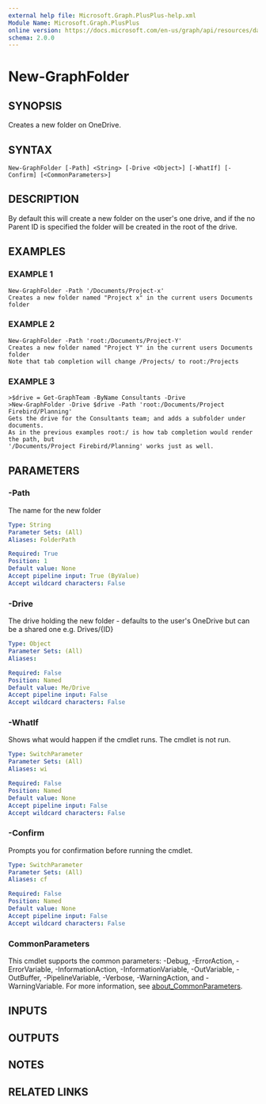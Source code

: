 ```yaml
---
external help file: Microsoft.Graph.PlusPlus-help.xml
Module Name: Microsoft.Graph.PlusPlus
online version: https://docs.microsoft.com/en-us/graph/api/resources/datetimecolumn?view=graph-rest-1.0
schema: 2.0.0
---
```


# New-GraphFolder

## SYNOPSIS
Creates a new folder on OneDrive.

## SYNTAX

```
New-GraphFolder [-Path] <String> [-Drive <Object>] [-WhatIf] [-Confirm] [<CommonParameters>]
```

## DESCRIPTION
By default this will create a new folder on the user's one drive, and if the no Parent ID is specified
the folder will be created in the root of the drive.

## EXAMPLES

### EXAMPLE 1
```
New-GraphFolder -Path '/Documents/Project-x'
Creates a new folder named "Project x" in the current users Documents folder
```

### EXAMPLE 2
```
New-GraphFolder -Path 'root:/Documents/Project-Y'
Creates a new folder named "Project Y" in the current users Documents folder
Note that tab completion will change /Projects/ to root:/Projects
```

### EXAMPLE 3
```
>$drive = Get-GraphTeam -ByName Consultants -Drive
>New-GraphFolder -Drive $drive -Path 'root:/Documents/Project Firebird/Planning'
Gets the drive for the Consultants team; and adds a subfolder under documents.
As in the previous examples root:/ is how tab completion would render the path, but
'/Documents/Project Firebird/Planning' works just as well.
```

## PARAMETERS

### -Path
The name for the new folder

```yaml
Type: String
Parameter Sets: (All)
Aliases: FolderPath

Required: True
Position: 1
Default value: None
Accept pipeline input: True (ByValue)
Accept wildcard characters: False
```

### -Drive
The drive holding the new folder - defaults to the user's OneDrive but can be a shared one e.g.
Drives/{ID}

```yaml
Type: Object
Parameter Sets: (All)
Aliases:

Required: False
Position: Named
Default value: Me/Drive
Accept pipeline input: False
Accept wildcard characters: False
```

### -WhatIf
Shows what would happen if the cmdlet runs.
The cmdlet is not run.

```yaml
Type: SwitchParameter
Parameter Sets: (All)
Aliases: wi

Required: False
Position: Named
Default value: None
Accept pipeline input: False
Accept wildcard characters: False
```

### -Confirm
Prompts you for confirmation before running the cmdlet.

```yaml
Type: SwitchParameter
Parameter Sets: (All)
Aliases: cf

Required: False
Position: Named
Default value: None
Accept pipeline input: False
Accept wildcard characters: False
```

### CommonParameters
This cmdlet supports the common parameters: -Debug, -ErrorAction, -ErrorVariable, -InformationAction, -InformationVariable, -OutVariable, -OutBuffer, -PipelineVariable, -Verbose, -WarningAction, and -WarningVariable. For more information, see [about_CommonParameters](http://go.microsoft.com/fwlink/?LinkID=113216).

## INPUTS

## OUTPUTS

## NOTES

## RELATED LINKS
